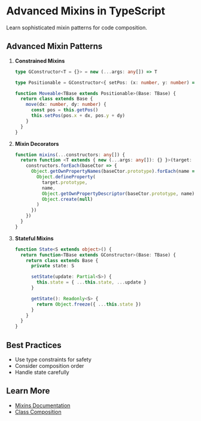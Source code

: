 # Advanced Mixins in TypeScript

Learn sophisticated mixin patterns for code composition.

## Advanced Mixin Patterns

1. **Constrained Mixins**
   ```typescript
   type GConstructor<T = {}> = new (...args: any[]) => T

   type Positionable = GConstructor<{ setPos: (x: number, y: number) => void }>

   function Moveable<TBase extends Positionable>(Base: TBase) {
     return class extends Base {
       move(dx: number, dy: number) {
         const pos = this.getPos()
         this.setPos(pos.x + dx, pos.y + dy)
       }
     }
   }
   ```

2. **Mixin Decorators**
   ```typescript
   function mixins(...constructors: any[]) {
     return function <T extends { new (...args: any[]): {} }>(target: T) {
       constructors.forEach(baseCtor => {
         Object.getOwnPropertyNames(baseCtor.prototype).forEach(name => {
           Object.defineProperty(
             target.prototype,
             name,
             Object.getOwnPropertyDescriptor(baseCtor.prototype, name) || 
             Object.create(null)
           )
         })
       })
     }
   }
   ```

3. **Stateful Mixins**
   ```typescript
   function State<S extends object>() {
     return function<TBase extends GConstructor>(Base: TBase) {
       return class extends Base {
         private state: S

         setState(update: Partial<S>) {
           this.state = { ...this.state, ...update }
         }

         getState(): Readonly<S> {
           return Object.freeze({ ...this.state })
         }
       }
     }
   }
   ```

## Best Practices
- Use type constraints for safety
- Consider composition order
- Handle state carefully

## Learn More
- [Mixins Documentation](https://www.typescriptlang.org/docs/handbook/mixins.html)
- [Class Composition](https://www.typescriptlang.org/docs/handbook/2/classes.html#class-heritage)